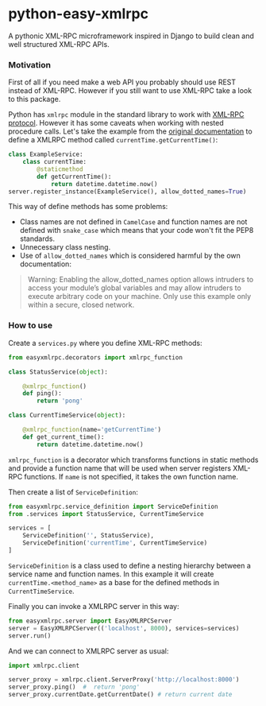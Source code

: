 # python-easy-xmlrpc
A pythonic XML-RPC microframework inspired in Django to build clean and well structured XML-RPC APIs.

### Motivation

First of all if you need make a web API you probably should use REST instead of XML-RPC. However if you still want to use XML-RPC take a look to this package.

Python has `xmlrpc` module in the standard library to work with [XML-RPC protocol](https://en.wikipedia.org/wiki/XML-RPC). However it has some caveats when working with nested procedure calls. Let's take the example from the [original documentation](https://docs.python.org/3/library/xmlrpc.server.html) to define a XMLRPC method called `currentTime.getCurrentTime()`:
```python
class ExampleService:
    class currentTime:
        @staticmethod
        def getCurrentTime():
            return datetime.datetime.now()    
server.register_instance(ExampleService(), allow_dotted_names=True)
```    
This way of define methods has some problems:
* Class names are not defined in `CamelCase` and function names are not defined with `snake_case` which means that your code won't fit the PEP8 standards.
* Unnecessary class nesting.
* Use of `allow_dotted_names` which is considered harmful by the own documentation:
>    Warning: Enabling the allow_dotted_names option allows intruders to access your module’s global variables and may allow intruders to execute arbitrary code on your machine. Only use this example only within a secure, closed network. 

### How to use
Create a `services.py` where you define XML-RPC methods:
```python
from easyxmlrpc.decorators import xmlrpc_function

class StatusService(object):

    @xmlrpc_function()
    def ping():
        return 'pong'

class CurrentTimeService(object):

    @xmlrpc_function(name='getCurrentTime')
    def get_current_time():
        return datetime.datetime.now()
```    

`xmlrpc_function` is a decorator which transforms functions in static methods and provide a function name that will be used when server registers XML-RPC functions. If `name` is not specified, it takes the own function name.

Then create a list of `ServiceDefinition`:
```python
from easyxmlrpc.service_definition import ServiceDefinition
from .services import StatusService, CurrentTimeService

services = [
    ServiceDefinition('', StatusService),
    ServiceDefinition('currentTime', CurrentTimeService)
]
```
`ServiceDefinition` is a class used to define a nesting hierarchy between a service name and function names. In this example it will create  `currentTime.<method_name>` as a base for the defined methods in `CurrentTimeService`.

Finally you can invoke a XMLRPC server in this way:
```python
from easyxmlrpc.server import EasyXMLRPCServer
server = EasyXMLRPCServer(('localhost', 8000), services=services)
server.run()
```
And we can connect to XMLRPC server as usual:
```python
import xmlrpc.client

server_proxy = xmlrpc.client.ServerProxy('http://localhost:8000')
server_proxy.ping()  #  return 'pong'
server_proxy.currentDate.getCurrentDate() # return current date
```
